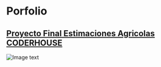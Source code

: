 # Porfolio

## [Proyecto Final Estimaciones Agricolas CODERHOUSE]()


![Image text](https://i.ibb.co/1GhRN3c/Dise-o-sin-t-tulo-2.png)







